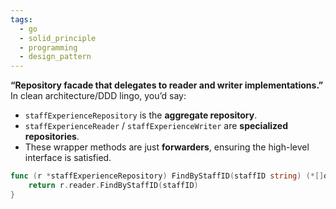```yaml
---
tags:
  - go
  - solid_principle
  - programming
  - design_pattern
---
```




**“Repository facade that delegates to reader and writer implementations.”**
In clean architecture/DDD lingo, you’d say:
- `staffExperienceRepository` is the **aggregate repository**.
- `staffExperienceReader` / `staffExperienceWriter` are **specialized repositories**.
- These wrapper methods are just **forwarders**, ensuring the high-level interface is satisfied.

```go
func (r *staffExperienceRepository) FindByStaffID(staffID string) (*[]dto.StaffExperiencePresentation, error) {
    return r.reader.FindByStaffID(staffID)
}

```